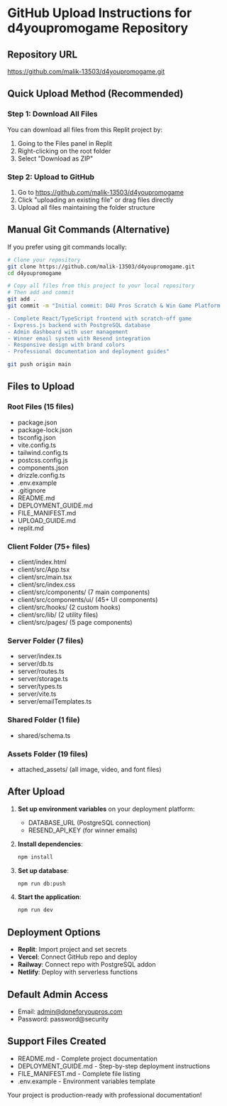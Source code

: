 # GitHub Upload Instructions for d4youpromogame Repository

## Repository URL
https://github.com/malik-13503/d4youpromogame.git

## Quick Upload Method (Recommended)

### Step 1: Download All Files
You can download all files from this Replit project by:
1. Going to the Files panel in Replit
2. Right-clicking on the root folder
3. Select "Download as ZIP"

### Step 2: Upload to GitHub
1. Go to https://github.com/malik-13503/d4youpromogame
2. Click "uploading an existing file" or drag files directly
3. Upload all files maintaining the folder structure

## Manual Git Commands (Alternative)

If you prefer using git commands locally:

```bash
# Clone your repository
git clone https://github.com/malik-13503/d4youpromogame.git
cd d4youpromogame

# Copy all files from this project to your local repository
# Then add and commit
git add .
git commit -m "Initial commit: D4U Pros Scratch & Win Game Platform

- Complete React/TypeScript frontend with scratch-off game
- Express.js backend with PostgreSQL database
- Admin dashboard with user management
- Winner email system with Resend integration
- Responsive design with brand colors
- Professional documentation and deployment guides"

git push origin main
```

## Files to Upload

### Root Files (15 files)
- package.json
- package-lock.json
- tsconfig.json
- vite.config.ts
- tailwind.config.ts
- postcss.config.js
- components.json
- drizzle.config.ts
- .env.example
- .gitignore
- README.md
- DEPLOYMENT_GUIDE.md
- FILE_MANIFEST.md
- UPLOAD_GUIDE.md
- replit.md

### Client Folder (75+ files)
- client/index.html
- client/src/App.tsx
- client/src/main.tsx
- client/src/index.css
- client/src/components/ (7 main components)
- client/src/components/ui/ (45+ UI components)
- client/src/hooks/ (2 custom hooks)
- client/src/lib/ (2 utility files)
- client/src/pages/ (5 page components)

### Server Folder (7 files)
- server/index.ts
- server/db.ts
- server/routes.ts
- server/storage.ts
- server/types.ts
- server/vite.ts
- server/emailTemplates.ts

### Shared Folder (1 file)
- shared/schema.ts

### Assets Folder (19 files)
- attached_assets/ (all image, video, and font files)

## After Upload

1. **Set up environment variables** on your deployment platform:
   - DATABASE_URL (PostgreSQL connection)
   - RESEND_API_KEY (for winner emails)

2. **Install dependencies**:
   ```bash
   npm install
   ```

3. **Set up database**:
   ```bash
   npm run db:push
   ```

4. **Start the application**:
   ```bash
   npm run dev
   ```

## Deployment Options

- **Replit**: Import project and set secrets
- **Vercel**: Connect GitHub repo and deploy
- **Railway**: Connect repo with PostgreSQL addon
- **Netlify**: Deploy with serverless functions

## Default Admin Access
- Email: admin@doneforyoupros.com
- Password: password@security

## Support Files Created
- README.md - Complete project documentation
- DEPLOYMENT_GUIDE.md - Step-by-step deployment instructions
- FILE_MANIFEST.md - Complete file listing
- .env.example - Environment variables template

Your project is production-ready with professional documentation!